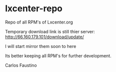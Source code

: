 # lxcenter-repo
Repo of all RPM's of Lxcenter.org

Temporary download link is still thier server:
http://66.160.179.101/download/update/

I will start mirror them soon to here

Its better keeping all RPM's for further development.

Carlos Faustino
